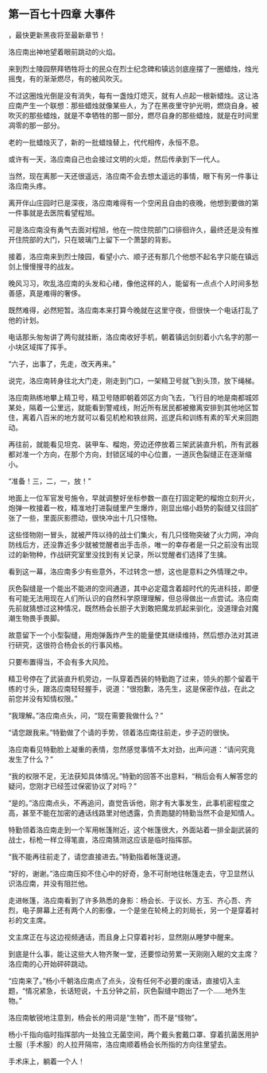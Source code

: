 ## 第一百七十四章 大事件
，最快更新黑夜将至最新章节！

洛应南出神地望着眼前跳动的火焰。

来到烈士陵园祭拜牺牲将士的民众在烈士纪念碑和镇远剑底座摆了一圈蜡烛，烛光摇曳，有的渐渐燃尽，有的被风吹灭。

不过这圈烛光倒是没有消失，每有一盏烛灯熄灭，就有人点起一根新蜡烛。这让洛应南产生一个联想：那些蜡烛就像某些人，为了在黑夜里守护光明，燃烧自身。被吹灭的那些蜡烛，就是不幸牺牲的那一部分，燃尽自身的那些蜡烛，就是在时间里凋零的那一部分。

老的一批蜡烛灭了，新的一批蜡烛替上，代代相传，永恒不息。

或许有一天，洛应南自己也会接过文明的火炬，然后传承到下一代人。

当然，现在离那一天还很遥远，洛应南不会去想太遥远的事情，眼下有另一件事让洛应南头疼。

离开伴山庄园时已是深夜，洛应南难得有一个空闲且自由的夜晚，他想到要做的第一件事就是去医院看望程旭。

可是洛应南没有勇气去面对程旭，他在一院住院部门口徘徊许久，最终还是没有推开住院部的大门，只在玻璃门上留下一个萧瑟的背影。

接着，洛应南来到烈士陵园，看望小六、顺子还有那几个他想不起名字只能在镇远剑上慢慢搜寻的战友。

晚风习习，吹乱洛应南的头发和心绪，像他这样的人，能留有一点点个人时间多愁善感，真是难得的奢侈。

既然难得，必然短暂。洛应南本来打算今晚就在这里守夜，但很快一个电话打乱了他的计划。

电话那头匆匆讲了两句就挂断，洛应南收好手机，朝着镇远剑刻着小六名字的那一小块区域挥了挥手。

“六子，出事了，先走，改天再来。”

说完，洛应南转身往北大门走，刚走到门口，一架精卫号就飞到头顶，放下绳梯。

洛应南熟练地攀上精卫号，精卫号随即朝着郊区方向飞去，飞行目的地是南都城郊某处，隔着一公里远，就能看到警戒线，附近所有居民都被撤离安排到其他地区暂住，离着八百米的地方就可以看见机枪和铁丝网，巡逻兵和训练有素的军犬来回跑动。

再往前，就能看见坦克、装甲车、榴炮，旁边还停放着三架武装直升机，所有武器都对准一个方向，在那个方向，封锁区域的中心位置，一道灰色裂缝正在逐渐缩小。

“准备！三，二，一，放！”

地面上一位军官发号施令，早就调整好坐标参数一直在打固定靶的榴炮立刻开火，炮弹一枚接着一枚，精准地打进裂缝里产生爆炸，刚显出缩小趋势的裂缝又往回扩张了一些，里面灰影攒动，很快冲出十几只怪物。

这些怪物刚一冒头，就被严阵以待的战士们集火，有几只怪物突破了火力网，冲向防线后方，还没靠近多少就被觉醒者出手击杀，唯一的幸存者是一只之前没有出现过的新物种，作战研究室里没找到有关记录，所以觉醒者们选择了生擒。

看到这一幕，洛应南多少有些意外，不过转念一想，这也是意料之外情理之中。

灰色裂缝是一个能出不能进的空间通道，其中必定蕴含着超时代的先进科技，即便有可能无法用现在人们所认识的自然科学原理理解，但总得做出一点尝试。洛应南先前就猜想过这种情况，既然杨会长胆子大到敢把魔龙抓起来驯化，没道理会对魔潮生物畏手畏脚。

故意留下一个小型裂缝，用炮弹轰炸产生的能量使其继续维持，然后想办法对其进行研究，这很符合杨会长的行事风格。

只要布置得当，不会有多大风险。

精卫号停在了武装直升机旁边，一队穿着西装的特勤跑了过来，领头的那个留着干练的寸头，跟洛应南轻轻握手，说道：“很抱歉，洛先生，这是保密作战，在此之前您并没有知情权限。”

“我理解。”洛应南点头，问，“现在需要我做什么？”

“请您跟我来。”特勤做了个请的手势，领着洛应南往前走，步子迈的很快。

洛应南看见特勤脸上凝重的表情，忽然感觉事情不太对劲，出声问道：“请问究竟发生了什么？”

“我的权限不足，无法获知具体情况。”特勤的回答不出意料，“稍后会有人解答您的疑问，您刚才已经签过保密协议了对吗？”

“是的。”洛应南点头，不再追问，直觉告诉他，刚才有大事发生，此事机密程度之高，甚至不能在加密的通话线路里对他透露，负责跑腿的特勤当然不会是知情人。

特勤领着洛应南走到一个军用帐篷附近，这个帐篷很大，外面站着一排全副武装的战士，标枪一样立得笔直，洛应南猜测这应该是临时指挥部。

“我不能再往前走了，请您直接进去。”特勤指着帐篷说道。

“好的，谢谢。”洛应南压抑不住心中的好奇，急不可耐地往帐篷走去，守卫显然认识洛应南，并没有阻拦他。

走进帐篷，洛应南看到了许多熟悉的身影：杨会长、于议长、方玉、齐心吾、齐烈，电子屏幕上还有两个人的影像，一个是坐在轮椅上的刘局长，另一个是穿着衬衫的文主席。

文主席正在与这边视频通话，而且身上只穿着衬衫，显然刚从睡梦中醒来。

到底是什么事，能让这些大人物齐聚一堂，还要惊动劳累一天刚刚入眠的文主席？洛应南的心开始砰砰跳动。

“应南来了。”杨小千朝洛应南点了点头，没有任何不必要的废话，直接切入主题，“情况紧急，长话短说，十五分钟之前，灰色裂缝中跑出了一个……地外生物。”

洛应南敏锐地注意到，杨会长的用词是“生物”，而不是“怪物”。

杨小千指向临时指挥部内一处独立无菌空间，两个戴头套戴口罩、穿着抗菌医用护士服（手术服）的人拉开隔帘，洛应南顺着杨会长所指的方向往里望去。

手术床上，躺着一个人！

